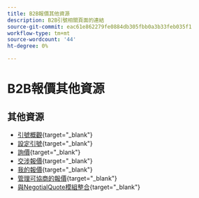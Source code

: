 ```yaml
---
title: B2B報價其他資源
description: B2B引號相關頁面的連結
source-git-commit: eac61e862279fe0884db305fbb0a3b33feb035f1
workflow-type: tm+mt
source-wordcount: '44'
ht-degree: 0%

---
```


# B2B報價其他資源

## 其他資源

- [引號概觀](https://experienceleague.adobe.com/docs/commerce-admin/b2b/quotes/quotes.html?lang=zh-Hant){target="_blank"}
- [設定引號](https://experienceleague.adobe.com/docs/commerce-admin/b2b/quotes/configure-quotes.html?lang=zh-Hant){target="_blank"}
- [詢價](https://experienceleague.adobe.com/docs/commerce-admin/b2b/quotes/quote-request.html?lang=zh-Hant){target="_blank"}
- [交涉報價](https://experienceleague.adobe.com/docs/commerce-admin/b2b/quotes/quote-price-negotiation.html?lang=zh-Hant){target="_blank"}
- [我的報價](https://experienceleague.adobe.com/docs/commerce-admin/b2b/quotes/account-dashboard-my-quotes.html?lang=zh-Hant){target="_blank"}
- [管理可協商的報價](https://developer.adobe.com/commerce/webapi/rest/b2b/negotiable-manage/){target="_blank"}
- [與NegotialQuote模組整合](https://developer.adobe.com/commerce/webapi/rest/b2b/negotiable-quote/){target="_blank"}
